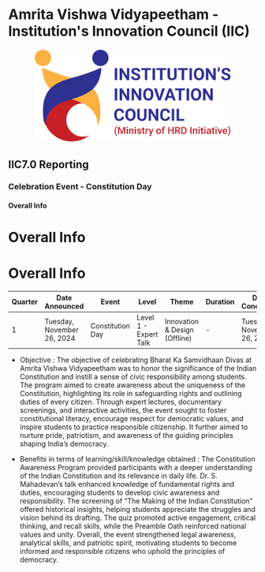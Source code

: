 # Amrita Vishwa Vidyapeetham - Institution's Innovation Council (IIC)

<p align="center">
  <img src="https://raw.githubusercontent.com/AVV-IIC/Admin/refs/heads/main/Assets/logo/IIC.png" alt="IIC Logo" width=400 />
</p>

## IIC7.0 Reporting
### Celebration Event -  Constitution Day

#### Overall Info

# Overall Info

# Overall Info

| Quarter | Date Announced | Event | Level | Theme | Duration | Date Conducted | Participants | Contact | Organiser |
|---------|----------------|-------|-------|-------|----------|----------------|--------------|---------|-----------|
| 1 | Tuesday, November 26, 2024 | Constitution Day | Level 1 - Expert Talk | Innovation & Design (Offline) | - | Tuesday, November 26, 2024 | - | - | Institute Council |


- Objective :
 The objective of celebrating Bharat Ka Samvidhaan Divas at Amrita Vishwa Vidyapeetham was to honor the significance of the Indian Constitution and instill a sense of civic responsibility among students. The program aimed to create awareness about the uniqueness of the Constitution, highlighting its role in safeguarding rights and outlining duties of every citizen. Through expert lectures, documentary screenings, and interactive activities, the event sought to foster constitutional literacy, encourage respect for democratic values, and inspire students to practice responsible citizenship. It further aimed to nurture pride, patriotism, and awareness of the guiding principles shaping India’s democracy.

 - Benefits in terms of learning/skill/knowledge obtained :
 The Constitution Awareness Program provided participants with a deeper understanding of the Indian Constitution and its relevance in daily life. Dr. S. Mahadevan’s talk enhanced knowledge of fundamental rights and duties, encouraging students to develop civic awareness and responsibility. The screening of “The Making of the Indian Constitution” offered historical insights, helping students appreciate the struggles and vision behind its drafting. The quiz promoted active engagement, critical thinking, and recall skills, while the Preamble Oath reinforced national values and unity. Overall, the event strengthened legal awareness, analytical skills, and patriotic spirit, motivating students to become informed and responsible citizens who uphold the principles of democracy.